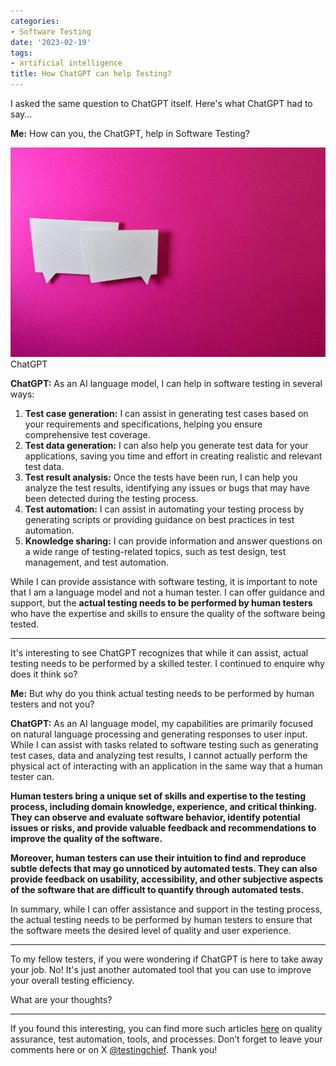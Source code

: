 ```yaml
---
categories:
- Software Testing
date: '2023-02-19'
tags:
- artificial intelligence
title: How ChatGPT can help Testing?
---
```


I asked the same question to ChatGPT itself. Here's what ChatGPT had to say...

**Me:** How can you, the ChatGPT, help in Software Testing?

![chatgpt-software-testing](/assets/img/posts/pexels-chatbot-1024x681.jpg)ChatGPT

**ChatGPT:** As an AI language model, I can help in software testing in
several ways:

  1. **Test case generation:** I can assist in generating test cases based on your requirements and specifications, helping you ensure comprehensive test coverage.
  2. **Test data generation:** I can also help you generate test data for your applications, saving you time and effort in creating realistic and relevant test data.
  3. **Test result analysis:** Once the tests have been run, I can help you analyze the test results, identifying any issues or bugs that may have been detected during the testing process.
  4. **Test automation:** I can assist in automating your testing process by generating scripts or providing guidance on best practices in test automation.
  5. **Knowledge sharing:** I can provide information and answer questions on a wide range of testing-related topics, such as test design, test management, and test automation.

While I can provide assistance with software testing, it is important to note
that I am a language model and not a human tester. I can offer guidance and
support, but the **actual testing needs to be performed by human testers** who
have the expertise and skills to ensure the quality of the software being
tested.

* * *

It's interesting to see ChatGPT recognizes that while it can assist, actual
testing needs to be performed by a skilled tester. I continued to enquire why
does it think so?

**Me:** But why do you think actual testing needs to be performed by human
testers and not you?

**ChatGPT:** As an AI language model, my capabilities are primarily focused on
natural language processing and generating responses to user input. While I
can assist with tasks related to software testing such as generating test
cases, data and analyzing test results, I cannot actually perform the physical
act of interacting with an application in the same way that a human tester
can.

**Human testers bring a unique set of skills and expertise to the testing
process, including domain knowledge, experience, and critical thinking. They
can observe and evaluate software behavior, identify potential issues or
risks, and provide valuable feedback and recommendations to improve the
quality of the software.**

**Moreover, human testers can use their intuition to find and reproduce subtle
defects that may go unnoticed by automated tests. They can also provide
feedback on usability, accessibility, and other subjective aspects of the
software that are difficult to quantify through automated tests.**

In summary, while I can offer assistance and support in the testing process,
the actual testing needs to be performed by human testers to ensure that the
software meets the desired level of quality and user experience.

* * *

To my fellow testers, if you were wondering if ChatGPT is here to take away
your job. No! It's just another automated tool that you can use to improve
your overall testing efficiency.

What are your thoughts?

* * *

If you found this interesting, you can find more such articles
[here](https://skthetester.github.io/) on quality assurance, test automation,
tools, and processes. Don’t forget to leave your comments here or on X
[@testingchief](https://x.com/testingchief). Thank you!